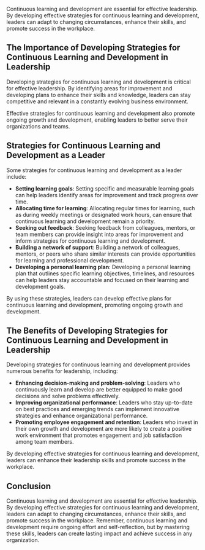 
Continuous learning and development are essential for effective leadership. By developing effective strategies for continuous learning and development, leaders can adapt to changing circumstances, enhance their skills, and promote success in the workplace.

The Importance of Developing Strategies for Continuous Learning and Development in Leadership
---------------------------------------------------------------------------------------------

Developing strategies for continuous learning and development is critical for effective leadership. By identifying areas for improvement and developing plans to enhance their skills and knowledge, leaders can stay competitive and relevant in a constantly evolving business environment.

Effective strategies for continuous learning and development also promote ongoing growth and development, enabling leaders to better serve their organizations and teams.

Strategies for Continuous Learning and Development as a Leader
--------------------------------------------------------------

Some strategies for continuous learning and development as a leader include:

- **Setting learning goals**: Setting specific and measurable learning goals can help leaders identify areas for improvement and track progress over time.
- **Allocating time for learning**: Allocating regular times for learning, such as during weekly meetings or designated work hours, can ensure that continuous learning and development remain a priority.
- **Seeking out feedback**: Seeking feedback from colleagues, mentors, or team members can provide insight into areas for improvement and inform strategies for continuous learning and development.
- **Building a network of support**: Building a network of colleagues, mentors, or peers who share similar interests can provide opportunities for learning and professional development.
- **Developing a personal learning plan**: Developing a personal learning plan that outlines specific learning objectives, timelines, and resources can help leaders stay accountable and focused on their learning and development goals.

By using these strategies, leaders can develop effective plans for continuous learning and development, promoting ongoing growth and development.

The Benefits of Developing Strategies for Continuous Learning and Development in Leadership
-------------------------------------------------------------------------------------------

Developing strategies for continuous learning and development provides numerous benefits for leadership, including:

- **Enhancing decision-making and problem-solving**: Leaders who continuously learn and develop are better equipped to make good decisions and solve problems effectively.
- **Improving organizational performance**: Leaders who stay up-to-date on best practices and emerging trends can implement innovative strategies and enhance organizational performance.
- **Promoting employee engagement and retention**: Leaders who invest in their own growth and development are more likely to create a positive work environment that promotes engagement and job satisfaction among team members.

By developing effective strategies for continuous learning and development, leaders can enhance their leadership skills and promote success in the workplace.

Conclusion
----------

Continuous learning and development are essential for effective leadership. By developing effective strategies for continuous learning and development, leaders can adapt to changing circumstances, enhance their skills, and promote success in the workplace. Remember, continuous learning and development require ongoing effort and self-reflection, but by mastering these skills, leaders can create lasting impact and achieve success in any organization.
